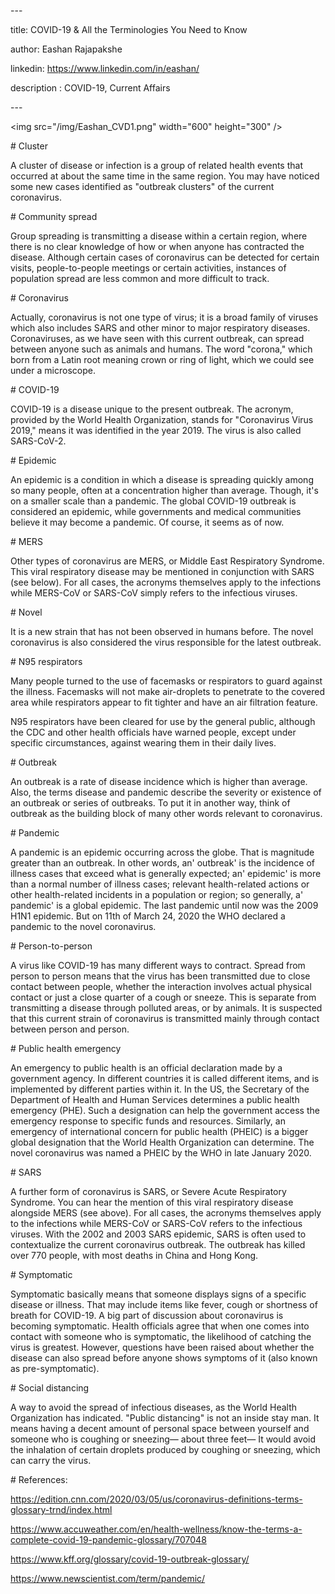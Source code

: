 \---

title: COVID-19 & All the Terminologies You Need to Know

author: Eashan Rajapakshe

linkedin: https://www.linkedin.com/in/eashan/

description : COVID-19, Current Affairs

\---

\<img src="/img/Eashan_CVD1.png" width="600" height="300" /\>

\# Cluster

A cluster of disease or infection is a group of related health events that
occurred at about the same time in the same region. You may have noticed some
new cases identified as "outbreak clusters" of the current coronavirus.

\# Community spread

Group spreading is transmitting a disease within a certain region, where there
is no clear knowledge of how or when anyone has contracted the disease. Although
certain cases of coronavirus can be detected for certain visits,
people-to-people meetings or certain activities, instances of population spread
are less common and more difficult to track.

\# Coronavirus

Actually, coronavirus is not one type of virus; it is a broad family of viruses
which also includes SARS and other minor to major respiratory diseases.
Coronaviruses, as we have seen with this current outbreak, can spread between
anyone such as animals and humans. The word "corona," which born from a Latin
root meaning crown or ring of light, which we could see under a microscope.

\# COVID-19

COVID-19 is a disease unique to the present outbreak. The acronym, provided by
the World Health Organization, stands for "Coronavirus Virus 2019," means it was
identified in the year 2019. The virus is also called SARS-CoV-2.

\# Epidemic

An epidemic is a condition in which a disease is spreading quickly among so many
people, often at a concentration higher than average. Though, it's on a smaller
scale than a pandemic. The global COVID-19 outbreak is considered an epidemic,
while governments and medical communities believe it may become a pandemic. Of
course, it seems as of now.

\# MERS

Other types of coronavirus are MERS, or Middle East Respiratory Syndrome. This
viral respiratory disease may be mentioned in conjunction with SARS (see below).
For all cases, the acronyms themselves apply to the infections while MERS-CoV or
SARS-CoV simply refers to the infectious viruses.

\# Novel

It is a new strain that has not been observed in humans before. The novel
coronavirus is also considered the virus responsible for the latest outbreak.

\# N95 respirators

Many people turned to the use of facemasks or respirators to guard against the
illness. Facemasks will not make air-droplets to penetrate to the covered area
while respirators appear to fit tighter and have an air filtration feature.

N95 respirators have been cleared for use by the general public, although the
CDC and other health officials have warned people, except under specific
circumstances, against wearing them in their daily lives.

\# Outbreak

An outbreak is a rate of disease incidence which is higher than average. Also,
the terms disease and pandemic describe the severity or existence of an outbreak
or series of outbreaks. To put it in another way, think of outbreak as the
building block of many other words relevant to coronavirus.

\# Pandemic

A pandemic is an epidemic occurring across the globe. That is magnitude greater
than an outbreak. In other words, an' outbreak' is the incidence of illness
cases that exceed what is generally expected; an' epidemic' is more than a
normal number of illness cases; relevant health-related actions or other
health-related incidents in a population or region; so generally, a' pandemic'
is a global epidemic. The last pandemic until now was the 2009 H1N1 epidemic.
But on 11th of March 24, 2020 the WHO declared a pandemic to the novel
coronavirus.

\# Person-to-person

A virus like COVID-19 has many different ways to contract. Spread from person to
person means that the virus has been transmitted due to close contact between
people, whether the interaction involves actual physical contact or just a close
quarter of a cough or sneeze. This is separate from transmitting a disease
through polluted areas, or by animals. It is suspected that this current strain
of coronavirus is transmitted mainly through contact between person and person.

\# Public health emergency

An emergency to public health is an official declaration made by a government
agency. In different countries it is called different items, and is implemented
by different parties within it. In the US, the Secretary of the Department of
Health and Human Services determines a public health emergency (PHE). Such a
designation can help the government access the emergency response to specific
funds and resources. Similarly, an emergency of international concern for public
health (PHEIC) is a bigger global designation that the World Health Organization
can determine. The novel coronavirus was named a PHEIC by the WHO in late
January 2020.

\# SARS

A further form of coronavirus is SARS, or Severe Acute Respiratory Syndrome. You
can hear the mention of this viral respiratory disease alongside MERS (see
above). For all cases, the acronyms themselves apply to the infections while
MERS-CoV or SARS-CoV refers to the infectious viruses. With the 2002 and 2003
SARS epidemic, SARS is often used to contextualize the current coronavirus
outbreak. The outbreak has killed over 770 people, with most deaths in China and
Hong Kong.

\# Symptomatic

Symptomatic basically means that someone displays signs of a specific disease or
illness. That may include items like fever, cough or shortness of breath for
COVID-19. A big part of discussion about coronavirus is becoming symptomatic.
Health officials agree that when one comes into contact with someone who is
symptomatic, the likelihood of catching the virus is greatest. However,
questions have been raised about whether the disease can also spread before
anyone shows symptoms of it (also known as pre-symptomatic).

\# Social distancing

A way to avoid the spread of infectious diseases, as the World Health
Organization has indicated. "Public distancing" is not an inside stay man. It
means having a decent amount of personal space between yourself and someone who
is coughing or sneezing— about three feet— It would avoid the inhalation of
certain droplets produced by coughing or sneezing, which can carry the virus.

\# References:

https://edition.cnn.com/2020/03/05/us/coronavirus-definitions-terms-glossary-trnd/index.html

https://www.accuweather.com/en/health-wellness/know-the-terms-a-complete-covid-19-pandemic-glossary/707048

https://www.kff.org/glossary/covid-19-outbreak-glossary/

https://www.newscientist.com/term/pandemic/
